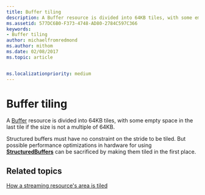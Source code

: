 ```yaml
---
title: Buffer tiling
description: A Buffer resource is divided into 64KB tiles, with some empty space in the last tile if the size is not a multiple of 64KB.
ms.assetid: 577DC6B0-F373-4748-AD80-2784C597C366
keywords:
- Buffer tiling
author: michaelfromredmond
ms.author: mithom
ms.date: 02/08/2017
ms.topic: article


ms.localizationpriority: medium
---
```


# Buffer tiling


A [Buffer](introduction-to-buffers.md) resource is divided into 64KB tiles, with some empty space in the last tile if the size is not a multiple of 64KB.

Structured buffers must have no constraint on the stride to be tiled. But possible performance optimizations in hardware for using [**StructuredBuffers**](https://msdn.microsoft.com/library/windows/desktop/ff471514) can be sacrificed by making them tiled in the first place.

## <span id="related-topics"></span>Related topics


[How a streaming resource's area is tiled](how-a-streaming-resource-s-area-is-tiled.md)

 

 




